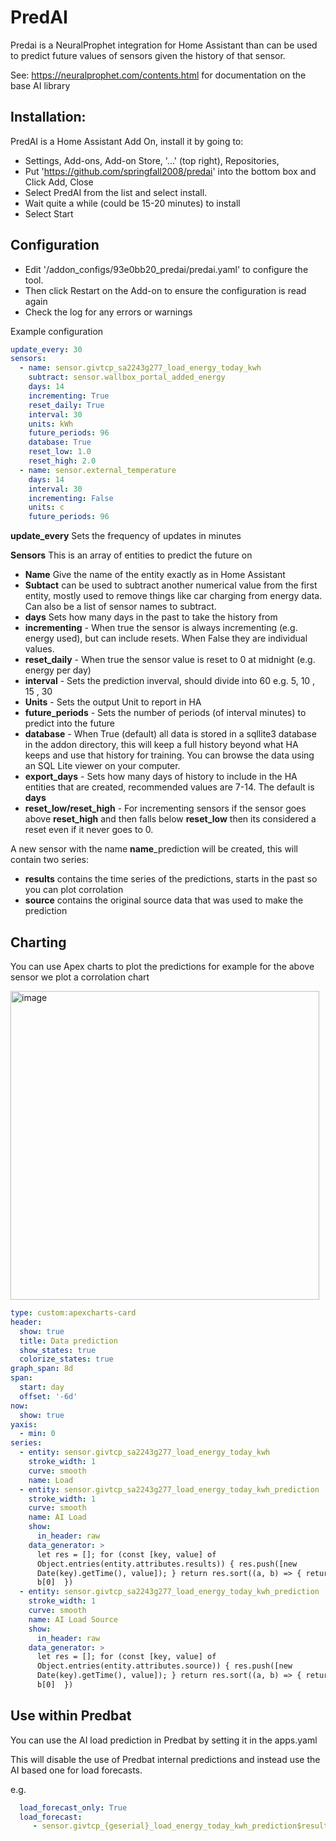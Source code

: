 # PredAI

Predai is a NeuralProphet integration for Home Assistant than can be used to predict future values of sensors given the history of that sensor.

See: https://neuralprophet.com/contents.html for documentation on the base AI library

## Installation:

PredAI is a Home Assistant Add On, install it by going to:
- Settings, Add-ons, Add-on Store, '...' (top right), Repositories,
- Put 'https://github.com/springfall2008/predai' into the bottom box and Click Add, Close
- Select PredAI from the list and select install.
- Wait quite a while (could be 15-20 minutes) to install
- Select Start

## Configuration
- Edit '/addon_configs/93e0bb20_predai/predai.yaml' to configure the tool.
- Then click Restart on the Add-on to ensure the configuration is read again
- Check the log for any errors or warnings

Example configuration

```yaml
update_every: 30
sensors:
  - name: sensor.givtcp_sa2243g277_load_energy_today_kwh
    subtract: sensor.wallbox_portal_added_energy
    days: 14
    incrementing: True
    reset_daily: True
    interval: 30
    units: kWh
    future_periods: 96
    database: True
    reset_low: 1.0
    reset_high: 2.0
  - name: sensor.external_temperature
    days: 14
    interval: 30
    incrementing: False
    units: c
    future_periods: 96
```

**update_every** Sets the frequency of updates in minutes

**Sensors** This is an array of entities to predict the future on

  - **Name** Give the name of the entity exactly as in Home Assistant
  - **Subtact** can be used to subtract another numerical value from the first entity, mostly used to remove things like car charging from energy data. Can also be a list of sensor names to subtract.
  - **days** Sets how many days in the past to take the history from
  - **incrementing** - When true the sensor is always incrementing (e.g. energy used), but can include resets. When False they are individual values.
  - **reset_daily** - When true the sensor value is reset to 0 at midnight (e.g. energy per day)
  - **interval** - Sets the prediction inverval, should divide into 60 e.g. 5, 10 , 15 , 30
  - **Units** - Sets the output Unit to report in HA
  - **future_periods** - Sets the number of periods (of interval minutes) to predict into the future
  - **database** - When True (default) all data is stored in a sqllite3 database in the addon directory, this will keep a full history beyond what HA keeps and use
that history for training. You can browse the data using an SQL Lite viewer on your computer.
  - **export_days** - Sets how many days of history to include in the HA entities that are created, recommended values are 7-14. The default is **days**
  - **reset_low/reset_high** - For incrementing sensors if the sensor goes above **reset_high** and then falls below **reset_low** then its considered a reset even
  if it never goes to 0.

A new sensor with the name **name**_prediction will be created, this will contain two series:
  - **results** contains the time series of the predictions, starts in the past so you can plot corrolation
  - **source** contains the original source data that was used to make the prediction

## Charting

You can use Apex charts to plot the predictions for example for the above sensor we plot a corrolation chart

<img width="494" alt="image" src="https://github.com/springfall2008/predai/assets/48591903/070ae165-f242-4ce9-a7e1-aef9294c82af">


```yaml
type: custom:apexcharts-card
header:
  show: true
  title: Data prediction
  show_states: true
  colorize_states: true
graph_span: 8d
span:
  start: day
  offset: '-6d'
now:
  show: true
yaxis:
  - min: 0
series:
  - entity: sensor.givtcp_sa2243g277_load_energy_today_kwh
    stroke_width: 1
    curve: smooth
    name: Load
  - entity: sensor.givtcp_sa2243g277_load_energy_today_kwh_prediction
    stroke_width: 1
    curve: smooth
    name: AI Load
    show:
      in_header: raw
    data_generator: >
      let res = []; for (const [key, value] of
      Object.entries(entity.attributes.results)) { res.push([new
      Date(key).getTime(), value]); } return res.sort((a, b) => { return a[0] -
      b[0]  })
  - entity: sensor.givtcp_sa2243g277_load_energy_today_kwh_prediction
    stroke_width: 1
    curve: smooth
    name: AI Load Source
    show:
      in_header: raw
    data_generator: >
      let res = []; for (const [key, value] of
      Object.entries(entity.attributes.source)) { res.push([new
      Date(key).getTime(), value]); } return res.sort((a, b) => { return a[0] -
      b[0]  })
```

## Use within Predbat

You can use the AI load prediction in Predbat by setting it in the apps.yaml

This will disable the use of Predbat internal predictions and instead use the AI based one for load forecasts.

e.g.

```yaml
  load_forecast_only: True
  load_forecast:
     - sensor.givtcp_{geserial}_load_energy_today_kwh_prediction$results
```
